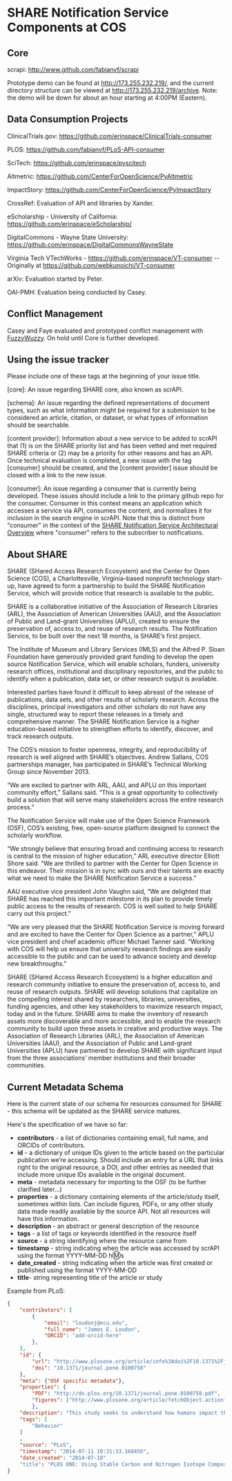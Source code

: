 SHARE Notification Service Components at COS
=====

Core
-----

scrapi: http://www.github.com/fabianvf/scrapi

Prototype demo can be found at http://173.255.232.219/, and the current directory structure can be viewed at http://173.255.232.219/archive. Note: the demo will be down for about an hour starting at 4:00PM (Eastern).

Data Consumption Projects
-----

ClinicalTrials.gov: https://github.com/erinspace/ClinicalTrials-consumer

PLOS: https://github.com/fabianvf/PLoS-API-consumer

SciTech: https://github.com/erinspace/pyscitech

Altmetric: https://github.com/CenterForOpenScience/PyAltmetric

ImpactStory: https://github.com/CenterForOpenScience/PyImpactStory

CrossRef: Evaluation of API and libraries by Xander.

eScholarship - University of California: https://github.com/erinspace/eScholarship/

DigitalCommons - Wayne State University: https://github.com/erinspace/DigitalCommonsWayneState

Virginia Tech VTechWorks - https://github.com/erinspace/VT-consumer -- Originally at https://github.com/webkunoichi/VT-consumer

arXiv: Evaluation started by Peter.

OAI-PMH: Evaluation being conducted by Casey.

Conflict Management
-----

Casey and Faye evaluated and prototyped conflict management with [FuzzyWuzzy](https://github.com/seatgeek/fuzzywuzzy). On hold until Core is further developed.


Using the issue tracker
-----

Please include one of these tags at the beginning of your issue title.

[core]:  An issue regarding SHARE core, also known as scrAPI.

[schema]: An issue regarding the defined representations of document types, such as what information might be required for a submission to be considered an article, citation, or dataset, or what types of information should be searchable.

[content provider]: Information about a new service to be added to scrAPI that (1) is on the SHARE priority list and has been vetted and met required SHARE criteria or (2) may be a priority for other reasons and has an API. Once technical evaluation is completed, a new issue with the tag [consumer] should be created, and the [content provider] issue should be closed with a link to the new issue.  

[consumer]: An issue regarding a consumer that is currently being developed. These issues should include a link to the primary github repo for the consumer. Consumer in this context means an application which accesses a service via API, consumes the content, and normalizes it for inclusion in the search engine in scrAPI. Note that this is distinct from "consumer" in the context of the [SHARE Notification Service Architectural Overview](http://www.arl.org/storage/documents/publications/SHARE-notification-service-architectural-overview-14apr2014.pdf) where "consumer" refers to the subscriber to notifications.

About SHARE
-----

SHARE (SHared Access Research Ecosystem) and the Center for Open Science (COS), a Charlottesville, Virginia–based nonprofit technology start-up, have agreed to form a partnership to build the SHARE Notification Service, which will provide notice that research is available to the public.

SHARE is a collaborative initiative of the Association of Research Libraries (ARL), the Association of American Universities (AAU), and the Association of Public and Land-grant Universities (APLU), created to ensure the preservation of, access to, and reuse of research results. The Notification Service, to be built over the next 18 months, is SHARE’s first project.

The Institute of Museum and Library Services (IMLS) and the Alfred P. Sloan Foundation have generously provided grant funding to develop the open source Notification Service, which will enable scholars, funders, university research offices, institutional and disciplinary repositories, and the public to identify when a publication, data set, or other research output is available.

Interested parties have found it difficult to keep abreast of the release of publications, data sets, and other results of scholarly research. Across the disciplines, principal investigators and other scholars do not have any single, structured way to report these releases in a timely and comprehensive manner. The SHARE Notification Service is a higher education-based initiative to strengthen efforts to identify, discover, and track research outputs.

The COS’s mission to foster openness, integrity, and reproducibility of research is well aligned with SHARE’s objectives. Andrew Sallans, COS partnerships manager, has participated in SHARE’s Technical Working Group since November 2013.

“We are excited to partner with ARL, AAU, and APLU on this important community effort,” Sallans said. “This is a great opportunity to collectively build a solution that will serve many stakeholders across the entire research process.”

The Notification Service will make use of the Open Science Framework (OSF), COS’s existing, free, open-source platform designed to connect the scholarly workflow.

“We strongly believe that ensuring broad and continuing access to research is central to the mission of higher education,” ARL executive director Elliott Shore said. “We are thrilled to partner with the Center for Open Science in this endeavor. Their mission is in sync with ours and their talents are exactly what we need to make the SHARE Notification Service a success.”

AAU executive vice president John Vaughn said, “We are delighted that SHARE has reached this important milestone in its plan to provide timely public access to the results of research. COS is well suited to help SHARE carry out this project.”

“We are very pleased that the SHARE Notification Service is moving forward and are excited to have the Center for Open Science as a partner,” APLU vice president and chief academic officer Michael Tanner said. “Working with COS will help us ensure that university research findings are easily accessible to the public and can be used to advance society and develop new breakthroughs.”

SHARE (SHared Access Research Ecosystem) is a higher education and research community initiative to ensure the preservation of, access to, and reuse of research outputs. SHARE will develop solutions that capitalize on the compelling interest shared by researchers, libraries, universities, funding agencies, and other key stakeholders to maximize research impact, today and in the future. SHARE aims to make the inventory of research assets more discoverable and more accessible, and to enable the research community to build upon these assets in creative and productive ways. The Association of Research Libraries (ARL), the Association of American Universities (AAU), and the Association of Public and Land-grant Universities (APLU) have partnered to develop SHARE with significant input from the three associations’ member institutions and their broader communities.


Current Metadata Schema
-----

Here is the current state of our schema for resources consumed for SHARE - this schema
will be updated as the SHARE service matures. 

Here's the specification of we have so far: 

* **contributors** - a list of dictionaries containing email, full name, and ORCIDs of contributors.
* **id** - a dictionary of unique IDs given to the article based on the particular publication we’re accessing. Should include an entry for a URL that links right to the original resource, a DOI, and other entries as needed that include more unique IDs available in the original document. 
* **meta** -  metadata necessary for importing to the OSF (to be further clarified later...)
* **properties** - a dictionary containing elements of the article/study itself, sometimes within lists.  Can include figures, PDFs, or any other study data made readily available by the source API. Not all resources will have this information. 
* **description** - an abstract or general description of the resource
* **tags** - a list of tags or keywords identified in the resource itself
* **source** - a string identifying where the resource came from
* **timestamp** - string indicating when the article was accessed by scrAPI using the format YYYY-MM-DD h:m:s
* **date_created** - string indicating when the article was first created or published using the format YYYY-MM-DD
* **title**- string representing title of the article or study


Example from PLoS:

```json
{
    "contributors": [
        {
            "email": "loudonj@ecu.edu", 
            "full_name": "James E. Loudon",
            "ORCID": "add-orcid-here"
        }, 
    ], 
    "id": {
        "url": "http://www.plosone.org/article/info%3Adoi%2F10.1371%2Fjournal.pone.0100758", 
        "doi": "10.1371/journal.pone.0100758"
    },
    "meta": {"OSF specific metadata"}, 
    "properties": {
        "PDF": "http://dx.plos.org/10.1371/journal.pone.0100758.pdf", 
        "figures": ["http://www.plosone.org/article/fetchObject.action?uri=info:doi/10.1371/journal.pone.0100758.g001&representation=PNG_M"], 
        }, 
    "description": "This study seeks to understand how humans impact the dietary patterns of eight free-ranging vervet monkey (Chlorocebus pygerythrus) groups in South Africa using stable isotope analysis.", 
    "tags": [
        "Behavior"
    ]
    ,
    "source": "PLoS", 
    "timestamp": "2014-07-11 10:31:33.168456", 
    "date_created": "2014-07-10"
    "title": "PLOS ONE: Using Stable Carbon and Nitrogen Isotope Compositions"
}
```

